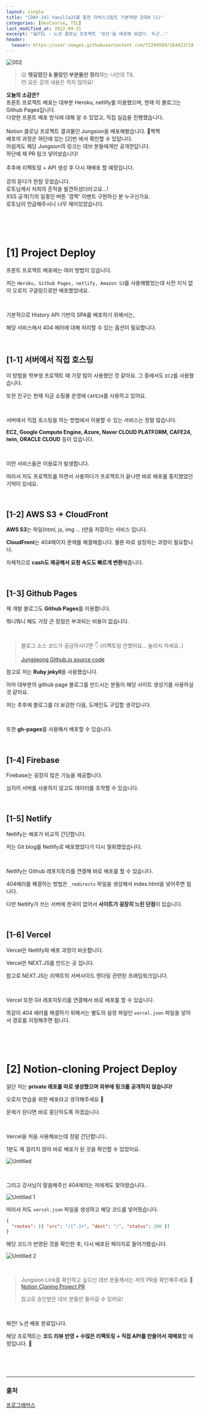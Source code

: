 ```yaml
---
layout: single
title: "[DAY-24] VanillaJS를 통한 자바스크립트 기본역량 강화Ⅱ (1)"
categories: [devCourse, TIL]
last_modified_at: 2022-04-21
excerpt: "😆TIL : 노션 클로닝 프로젝트 '정션'을 배포해 보았다. 두근.."
header:
  teaser: https://user-images.githubusercontent.com/72294509/164423718-8348b515-3175-4851-8b8d-cdccc6fa8b21.png
---
```


![002](https://user-images.githubusercontent.com/72294509/164423718-8348b515-3175-4851-8b8d-cdccc6fa8b21.png)

> 😉 **헷갈렸던 & 몰랐던 부분들만 정리**하는 나만의 TIL<br>
> 😯 모든 강의 내용은 적지 않아요!

<p class='notice--success'>
	<strong>오늘의 소감은?</strong><br>
	프론트 프로젝트 배포는 대부분 Heroku, netlify를 이용했으며, 현재 이 블로그는 Github Pages입니다.<br>
	다양한 프론트 배포 방식에 대해 알 수 있었고, 직접 실습을 진행했습니다.<br>
	<br>
	Notion 클로닝 프로젝트 결과물인 Jungsion을 배포해봤습니다. 👏짝짝<br>
	배포의 과정은 하단에 있는 [2]번 에서 확인할 수 있답니다.<br>
	아쉽게도 해당 Jungsion의 링크는 데브 분들에게만 공개한답니다.<br>
	하단에 제 PR 링크 넣어놨습니다!<br>
	<br>
	추후에 리팩토링 + API 생성 후 다시 재배포 할 예정입니다.<br>
	<br>
	강의 듣다가 한참 웃었습니다.<br>
	로토님께서 저희의 흔적을 발견하셨더라고요...!<br>
	XSS 공격(?)의 일종인 버튼 '깜짝' 이벤트 구현하신 분 누구신가요.<br>
	로토님이 언급해주시니 너무 재미있었습니다. 
<br>
</p>

<br><br><br>

# [1] Project Deploy

프론트 프로젝트 배포에는 여러 방법이 있습니다.

저는 `Heroku, Github Pages, netlify, Amazon S3`를 사용해봤었는데 사전 지식 없이 오로지 구글링으로만 배포했었네요.

<br>

기본적으로 History API 기반의 SPA를 배포하기 위해서는,

해당 서비스에서 404 에러에 대해 처리할 수 있는 옵션이 필요합니다.

<br>

## [1-1] 서버에서 직접 호스팅

이 방법을 학부생 프로젝트 때 가장 많이 사용했던 것 같아요. 그 중에서도 `EC2`를 사용했습니다.

또한 친구는 현재 지금 쇼핑몰 운영에 `CAFE24`를 사용하고 있어요.

<br>

서버에서 직접 호스팅을 하는 방법에서 이용할 수 있는 서비스는 정말 많습니다.

**EC2, Google Compute Engine, Azure, Naver CLOUD PLATFORM, CAFE24, iwin, ORACLE CLOUD** 등이 있습니다.

<br>

이런 서비스들은 이용료가 발생합니다.

따라서 저도 프로젝트를 하면서 사용하다가 프로젝트가 끝나면 바로 배포를 중지했었던 기억이 있네요.

<br>

## [1-2] AWS S3 + CloudFront

**AWS S3**는 파일(html, js, img ... )만을 저장하는 서비스 입니다.

**CloudFront**는 404페이지 문제를 해결해줍니다. 물론 따로 설정하는 과정이 필요합니다.

자체적으로 **cash도 제공해서 요청 속도도 빠르게 변환**해줍니다.

<br>

## [1-3] Github Pages

제 개발 블로그도 **Github Pages**를 이용합니다.

뭐니뭐니 해도 가장 큰 장점은 부과되는 비용이 없습니다.

<br>

> 블로그 소스 코드가 궁금하시다면 👇 (리팩토링 안했어요... 놀라지 마세요..)
>
> [Jungjjeong Github.io source code](https://github.com/Jungjjeong/Jungjjeong.github.io)

참고로 저는 **Ruby jekyll**을 사용했습니다.

아마 대부분의 github page 블로그를 만드시는 분들이 해당 사이트 생성기를 사용하실 것 같아요.

저는 추후에 블로그를 더 보강한 다음, 도메인도 구입할 생각입니다.

<br>

또한 **gh-pages**를 사용해서 배포할 수 있습니다.

<br>

## [1-4] Firebase

Firebase는 굉장히 많은 기능을 제공합니다.

심지어 서버를 사용하지 않고도 데이터를 조작할 수 있습니다.

<br>

## [1-5] Netlify

Netlify는 배포가 비교적 간단합니다.

저는 Git blog를 Netlify로 배포했었다가 다시 철회했었습니다.

<br>

Netlify는 Github 레포지토리를 연결해 바로 배포를 할 수 있습니다.

404에러를 해결하는 방법은 `_redirects` 파일을 생성해서 index.html을 넣어주면 됩니다.

다만 Netlify가 쓰는 서버에 한국이 없어서 **사이트가 굉장히 느린 단점**이 있습니다.

<br>

## [1-6] Vercel

Vercel은 Netlify와 배포 과정이 비슷합니다.

Vercel은 NEXT.JS를 만드는 곳 입니다.

참고로 NEXT.JS는 리엑트의 서버사이드 렌더링 관련된 프래임워크입니다.

<br>

Vercel 또한 Git 레포지토리를 연결해서 바로 배포를 할 수 있습니다.

똑같이 404 에러를 해결하기 위해서는 별도의 설정 파일인 `vercel.json` 파일을 넣어서 경로를 지정해주면 됩니다.

<br><br><br>

# [2] Notion-cloning Project Deploy

일단 저는 **private 레포를 따로 생성했으며 외부에 링크를 공개하지 않습니다!**

오로지 연습을 위한 배포라고 생각해주세요 🙂

문제가 된다면 바로 중단하도록 하겠습니다.

<br>

Vercel을 처음 사용해보는데 정말 간단합니다..

1분도 채 걸리지 않아 바로 배포가 된 것을 확인할 수 있었어요.

![Untitled](https://user-images.githubusercontent.com/72294509/164420815-0e8c2d76-517a-4458-b1d6-085251d55657.png)

<br>

그리고 강사님이 말씀해주신 404에러는 저에게도 찾아왔습니다..

![Untitled 1](https://user-images.githubusercontent.com/72294509/164420809-0f429c82-dc04-4029-86bc-f56b4ca68869.png)

따라서 저도 `vercel.json` 파일을 생성하고 해당 코드를 넣어줬습니다.

```json
{
  "routes": [{ "src": "/[^.]+", "dest": "/", "status": 200 }]
}
```

해당 코드가 반영된 것을 확인한 후, 다시 배포된 페이지로 들어가봤습니다.

![Untitled 2](https://user-images.githubusercontent.com/72294509/164420813-6830416d-9100-4ce6-b097-baa1bc7249bd.png)

<br>

> Jungsion Link를 확인하고 싶으신 데브 분들께서는 저의 PR을 확인해주세요 🎉<br> [Notion Cloning Project PR](https://github.com/prgrms-fe-devcourse/FEDC2-4_Project_Notion_VanillaJS/pull/16)
>
> 참고로 승인받은 데브 분들만 들어갈 수 있어요!

<br>

짜잔! 노션 배포 완료입니다.

해당 프로젝트는 **코드 리뷰 반영 + 수많은 리팩토링 + 직접 API를 만들어서 재배포**할 예정입니다. 🙂

<br><br><br>

---

### 출처

[프로그래머스](https://programmers.co.kr/)
